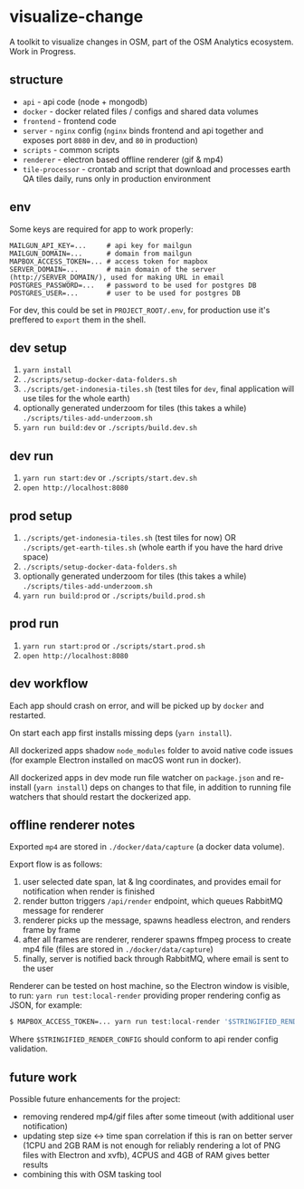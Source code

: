 # visualize-change

A toolkit to visualize changes in OSM, part of the OSM Analytics ecosystem. Work in Progress.

## structure

- `api` - api code (node + mongodb)
- `docker` - docker related files / configs and shared data volumes
- `frontend` - frontend code
- `server` - `nginx` config (`nginx` binds frontend and api together and exposes port `8080` in dev, and `80` in production)
- `scripts` - common scripts
- `renderer` - electron based offline renderer (gif & mp4)
- `tile-processor` - crontab and script that download and processes earth QA tiles daily, runs only in production environment

## env

Some keys are required for app to work properly:

```
MAILGUN_API_KEY=...     # api key for mailgun
MAILGUN_DOMAIN=...      # domain from mailgun
MAPBOX_ACCESS_TOKEN=... # access token for mapbox
SERVER_DOMAIN=...       # main domain of the server (http://SERVER_DOMAIN/), used for making URL in email
POSTGRES_PASSWORD=...   # password to be used for postgres DB
POSTGRES_USER=...       # user to be used for postgres DB
```

For dev, this could be set in `PROJECT_ROOT/.env`, for production use it's preffered to `export` them in the shell.

## dev setup

1. `yarn install`
2. `./scripts/setup-docker-data-folders.sh`
3. `./scripts/get-indonesia-tiles.sh` (test tiles for `dev`, final application will use tiles for the whole earth)
4. optionally generated underzoom for tiles (this takes a while) `./scripts/tiles-add-underzoom.sh`
5. `yarn run build:dev` or `./scripts/build.dev.sh`

## dev run

1. `yarn run start:dev` or `./scripts/start.dev.sh`
2. `open http://localhost:8080`

## prod setup

1. `./scripts/get-indonesia-tiles.sh` (test tiles for now) OR `./scripts/get-earth-tiles.sh` (whole earth if you have the hard drive space)
2. `./scripts/setup-docker-data-folders.sh`
3. optionally generated underzoom for tiles (this takes a while) `./scripts/tiles-add-underzoom.sh`
4. `yarn run build:prod` or `./scripts/build.prod.sh`

## prod run

1. `yarn run start:prod` or `./scripts/start.prod.sh`
2. `open http://localhost:8080`

## dev workflow

Each app should crash on error, and will be picked up by `docker` and restarted.

On start each app first installs missing deps (`yarn install`).

All dockerized apps shadow `node_modules` folder to avoid native code issues (for example Electron installed on macOS wont run in docker).

All dockerized apps in dev mode run file watcher on `package.json` and re-install (`yarn install`) deps on changes to that file, in addition to running file watchers that should restart the dockerized app.

## offline renderer notes

Exported `mp4` are stored in `./docker/data/capture` (a docker data volume).

Export flow is as follows:

1. user selected date span, lat & lng coordinates, and provides email for notification when render is finished
2. render button triggers `/api/render` endpoint, which queues RabbitMQ message for renderer
3. renderer picks up the message, spawns headless electron, and renders frame by frame
4. after all frames are renderer, renderer spawns ffmpeg process to create mp4 file (files are stored in `./docker/data/capture`)
5. finally, server is notified back through RabbitMQ, where email is sent to the user

Renderer can be tested on host machine, so the Electron window is visible, to run: `yarn run test:local-render` providing proper rendering config as JSON, for example:

```sh
$ MAPBOX_ACCESS_TOKEN=... yarn run test:local-render '$STRINGIFIED_RENDER_CONFIG'
```

Where `$STRINGIFIED_RENDER_CONFIG` should conform to api render config validation.

## future work

Possible future enhancements for the project:

- removing rendered mp4/gif files after some timeout (with additional user notification)
- updating step size <-> time span correlation if this is ran on better server (1CPU and 2GB RAM is not enough for reliably rendering a lot of PNG files with Electron and xvfb), 4CPUS and 4GB of RAM gives better results
- combining this with OSM tasking tool

